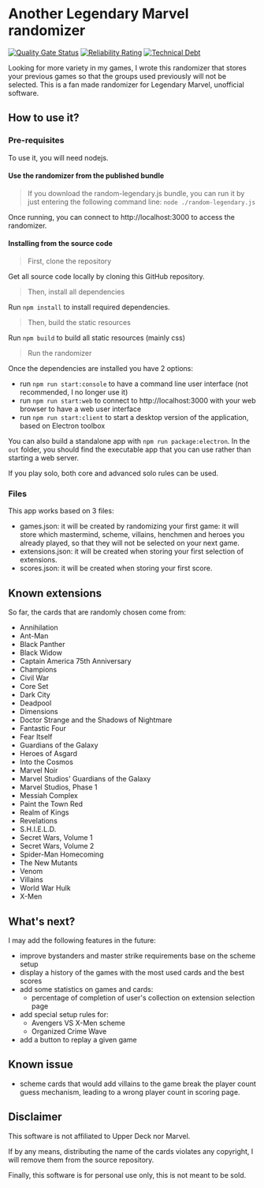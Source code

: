 # Another Legendary Marvel randomizer
[![Quality Gate Status](https://sonarcloud.io/api/project_badges/measure?project=Alban34_random-legendary&metric=alert_status)](https://sonarcloud.io/summary/new_code?id=Alban34_random-legendary)
[![Reliability Rating](https://sonarcloud.io/api/project_badges/measure?project=Alban34_random-legendary&metric=reliability_rating)](https://sonarcloud.io/summary/new_code?id=Alban34_random-legendary)
[![Technical Debt](https://sonarcloud.io/api/project_badges/measure?project=Alban34_random-legendary&metric=sqale_index)](https://sonarcloud.io/summary/new_code?id=Alban34_random-legendary)

Looking for more variety in my games, I wrote this randomizer that stores your previous games so that the groups used previously will not be selected.
This is a fan made randomizer for Legendary Marvel, unofficial software.

## How to use it?

### Pre-requisites
To use it, you will need nodejs.

#### Use the randomizer from the published bundle
>If you download the random-legendary.js bundle, you can run it by just entering the following command line: `node ./random-legendary.js`

Once running, you can connect to http://localhost:3000 to access the randomizer.

#### Installing from the source code

> First, clone the repository

Get all source code locally by cloning this GitHub repository.

> Then, install all dependencies

Run `npm install` to install required dependencies.

> Then, build the static resources

Run `npm build` to build all static resources (mainly css)

> Run the randomizer

Once the dependencies are installed you have 2 options:
- run `npm run start:console` to have a command line user interface (not recommended, I no longer use it)
- run `npm run start:web` to connect to http://localhost:3000 with your web browser to have a web user interface
- run `npm run start:client` to start a desktop version of the application, based on Electron toolbox

You can also build a standalone app with `npm run package:electron`. In the `out` folder, you should find the executable app that you can use rather than starting a web server.

If you play solo, both core and advanced solo rules can be used.

### Files
This app works based on 3 files:
- games.json: it will be created by randomizing your first game: it will store which mastermind, scheme, villains, henchmen and heroes you already played, so that they will not be selected on your next game.
- extensions.json: it will be created when storing your first selection of extensions.
- scores.json: it will be created when storing your first score.

## Known extensions
So far, the cards that are randomly chosen come from:
- Annihilation
- Ant-Man
- Black Panther
- Black Widow
- Captain America 75th Anniversary
- Champions
- Civil War
- Core Set
- Dark City
- Deadpool
- Dimensions
- Doctor Strange and the Shadows of Nightmare
- Fantastic Four
- Fear Itself
- Guardians of the Galaxy
- Heroes of Asgard
- Into the Cosmos
- Marvel Noir
- Marvel Studios' Guardians of the Galaxy
- Marvel Studios, Phase 1
- Messiah Complex
- Paint the Town Red
- Realm of Kings
- Revelations
- S.H.I.E.L.D.
- Secret Wars, Volume 1
- Secret Wars, Volume 2
- Spider-Man Homecoming
- The New Mutants
- Venom
- Villains
- World War Hulk
- X-Men

## What's next?
I may add the following features in the future:
- improve bystanders and master strike requirements base on the scheme setup
- display a history of the games with the most used cards and the best scores
- add some statistics on games and cards:
  - percentage of completion of user's collection on extension selection page
- add special setup rules for:
  - Avengers VS X-Men scheme
  - Organized Crime Wave
- add a button to replay a given game

## Known issue
- scheme cards that would add villains to the game break the player count guess mechanism, leading to a wrong player count in scoring page.

## Disclaimer
This software is not affiliated to Upper Deck nor Marvel. 

If by any means, distributing the name of the cards violates any copyright, I will remove them from the source repository.

Finally, this software is for personal use only, this is not meant to be sold. 
